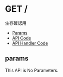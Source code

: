 # GET /

生存確認用

- [Params](#params)
- [API Code](/src/endpoints/.js)
- [API Handler Code](/src/handlers/web/.js)

## params

This API is No Parameters.